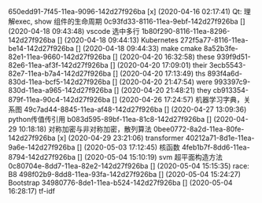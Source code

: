 650edd91-7f45-11ea-9096-142d27f926ba [x] (2020-04-16 02:17:41) Qt: 理解exec, show 组件的生命周期
0c93fd33-8116-11ea-9ebf-142d27f926ba [] (2020-04-18 09:43:48) vscode 选中多行
1b80f290-8116-11ea-8296-142d27f926ba [] (2020-04-18 09:44:13) ﻿Kubernetes
272f5a77-8116-11ea-be14-142d27f926ba [] (2020-04-18 09:44:33) make cmake
8a52b3fe-82e1-11ea-9660-142d27f926ba [] (2020-04-20 16:32:58) these
939f9d51-82e6-11ea-af3f-142d27f926ba [] (2020-04-20 17:09:01) their
3ecb5543-82e7-11ea-b7a4-142d27f926ba [] (2020-04-20 17:13:49) ths
893f4a6d-830d-11ea-bcf5-142d27f926ba [] (2020-04-20 21:47:54) were
993397c9-830d-11ea-a965-142d27f926ba [] (2020-04-20 21:48:21) they
cb913354-879f-11ea-90c4-142d27f926ba [] (2020-04-26 17:24:57) 机器学习字典，关系图
49c7ad44-8845-11ea-af48-142d27f926ba [] (2020-04-27 13:09:36) python传值传引用
b083d595-89bf-11ea-81c8-142d27f926ba [] (2020-04-29 10:18:18) 对称加密与非对称加密，散列算法
0bee0772-8a2d-11ea-80fe-142d27f926ba [x] (2020-04-29 23:21:06) transformer
40212a71-8d1e-11ea-9a6e-142d27f926ba [] (2020-05-03 17:12:45) 核函数
4feb1b7f-8dd6-11ea-8794-142d27f926ba [] (2020-05-04 15:10:19) svm 超平面构造方法
0c80704e-8dd7-11ea-82e2-142d27f926ba [] (2020-05-04 15:15:35) race: B8
498f02b9-8dd8-11ea-93fa-142d27f926ba [] (2020-05-04 15:24:27) Bootstrap
34980776-8de1-11ea-b524-142d27f926ba [] (2020-05-04 16:28:17) tf-idf
